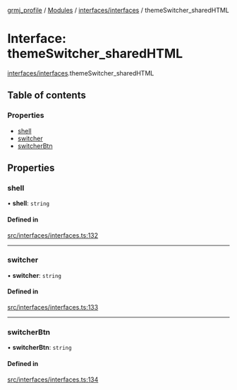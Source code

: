 [grmj_profile](../README.md) / [Modules](../modules.md) / [interfaces/interfaces](../modules/interfaces_interfaces.md) / themeSwitcher\_sharedHTML

# Interface: themeSwitcher\_sharedHTML

[interfaces/interfaces](../modules/interfaces_interfaces.md).themeSwitcher_sharedHTML

## Table of contents

### Properties

- [shell](interfaces_interfaces.themeSwitcher_sharedHTML.md#shell)
- [switcher](interfaces_interfaces.themeSwitcher_sharedHTML.md#switcher)
- [switcherBtn](interfaces_interfaces.themeSwitcher_sharedHTML.md#switcherbtn)

## Properties

### shell

• **shell**: `string`

#### Defined in

[src/interfaces/interfaces.ts:132](https://github.com/Gordon2735/grmj_profile/blob/1239e9c/src/interfaces/interfaces.ts#L132)

___

### switcher

• **switcher**: `string`

#### Defined in

[src/interfaces/interfaces.ts:133](https://github.com/Gordon2735/grmj_profile/blob/1239e9c/src/interfaces/interfaces.ts#L133)

___

### switcherBtn

• **switcherBtn**: `string`

#### Defined in

[src/interfaces/interfaces.ts:134](https://github.com/Gordon2735/grmj_profile/blob/1239e9c/src/interfaces/interfaces.ts#L134)
